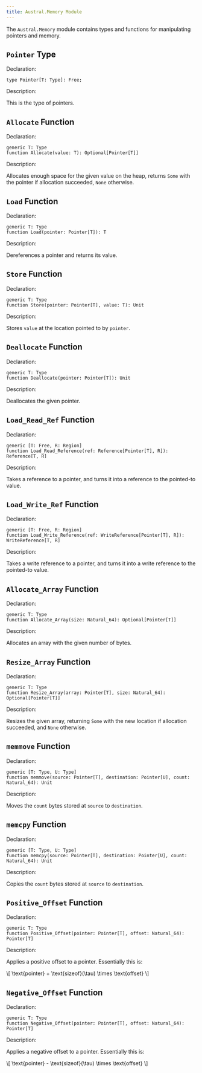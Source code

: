 ```yaml
---
title: Austral.Memory Module
---
```


The `Austral.Memory` module contains types and functions for manipulating pointers and memory.

## `Pointer` Type

Declaration:

```austral
type Pointer[T: Type]: Free;
```

Description:

This is the type of pointers.

## `Allocate` Function

Declaration:

```austral
generic T: Type
function Allocate(value: T): Optional[Pointer[T]]
```

Description:

Allocates enough space for the given value on the heap, returns `Some` with the
pointer if allocation succeeded, `None` otherwise.

## `Load` Function

Declaration:

```austral
generic T: Type
function Load(pointer: Pointer[T]): T
```

Description:

Dereferences a pointer and returns its value.

## `Store` Function

Declaration:

```austral
generic T: Type
function Store(pointer: Pointer[T], value: T): Unit
```

Description:

Stores `value` at the location pointed to by `pointer`.

## `Deallocate` Function

Declaration:

```austral
generic T: Type
function Deallocate(pointer: Pointer[T]): Unit
```

Description:

Deallocates the given pointer.

## `Load_Read_Ref` Function

Declaration:

```austral
generic [T: Free, R: Region]
function Load_Read_Reference(ref: Reference[Pointer[T], R]): Reference[T, R]
```

Description:

Takes a reference to a pointer, and turns it into a reference to the pointed-to
value.

## `Load_Write_Ref` Function

Declaration:

```austral
generic [T: Free, R: Region]
function Load_Write_Reference(ref: WriteReference[Pointer[T], R]): WriteReference[T, R]
```

Description:

Takes a write reference to a pointer, and turns it into a write reference to the
pointed-to value.

## `Allocate_Array` Function

Declaration:

```austral
generic T: Type
function Allocate_Array(size: Natural_64): Optional[Pointer[T]]
```

Description:

Allocates an array with the given number of bytes.

## `Resize_Array` Function

Declaration:

```austral
generic T: Type
function Resize_Array(array: Pointer[T], size: Natural_64): Optional[Pointer[T]]
```

Description:

Resizes the given array, returning `Some` with the new location if allocation
succeeded, and `None` otherwise.

## `memmove` Function

Declaration:

```austral
generic [T: Type, U: Type]
function memmove(source: Pointer[T], destination: Pointer[U], count: Natural_64): Unit
```

Description:

Moves the `count` bytes stored at `source` to `destination`.

## `memcpy` Function

Declaration:

```austral
generic [T: Type, U: Type]
function memcpy(source: Pointer[T], destination: Pointer[U], count: Natural_64): Unit
```

Description:

Copies the `count` bytes stored at `source` to `destination`.

## `Positive_Offset` Function

Declaration:

```austral
generic T: Type
function Positive_Offset(pointer: Pointer[T], offset: Natural_64): Pointer[T]
```

Description:

Applies a positive offset to a pointer. Essentially this is:

\\[
\text{pointer} + \text{sizeof}(\\tau) \times \text{offset}
\\]

## `Negative_Offset` Function

Declaration:

```austral
generic T: Type
function Negative_Offset(pointer: Pointer[T], offset: Natural_64): Pointer[T]
```

Description:

Applies a negative offset to a pointer. Essentially this is:

\\[
\text{pointer} - \text{sizeof}(\\tau) \times \text{offset}
\\]
